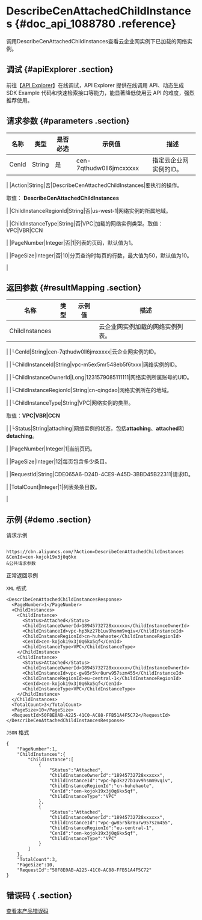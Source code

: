 # DescribeCenAttachedChildInstances {#doc_api_1088780 .reference}

调用DescribeCenAttachedChildInstances查看云企业网实例下已加载的网络实例。

## 调试 {#apiExplorer .section}

前往【[API Explorer](https://api.aliyun.com/#product=Cbn&api=DescribeCenAttachedChildInstances)】在线调试，API Explorer 提供在线调用 API、动态生成 SDK Example 代码和快速检索接口等能力，能显著降低使用云 API 的难度，强烈推荐使用。

## 请求参数 {#parameters .section}

|名称|类型|是否必选|示例值|描述|
|--|--|----|---|--|
|CenId|String|是|cen-7qthudw0ll6jmcxxxxx|指定云企业网实例的ID。

 |
|Action|String|否|DescribeCenAttachedChildInstances|要执行的操作。

 取值： **DescribeCenAttachedChildInstances**

 |
|ChildInstanceRegionId|String|否|us-west-1|网络实例的所属地域。

 |
|ChildInstanceType|String|否|VPC|加载的网络实例类型。取值：VPC|VBR|CCN

 |
|PageNumber|Integer|否|1|列表的页码，默认值为1。

 |
|PageSize|Integer|否|10|分页查询时每页的行数，最大值为50，默认值为10。

 |

## 返回参数 {#resultMapping .section}

|名称|类型|示例值|描述|
|--|--|---|--|
|ChildInstances| | |云企业网实例加载的网络实例列表。

 |
|└CenId|String|cen-7qthudw0ll6jmxxxxx|云企业网实例的ID。

 |
|└ChildInstanceId|String|vpc-m5ex5mr548eb5f6txxx|网络实例的ID。

 |
|└ChildInstanceOwnerId|Long|1231579085111111|网络实例所属账号的UID。

 |
|└ChildInstanceRegionId|String|cn-qingdao|网络实例所在的地域。

 |
|└ChildInstanceType|String|VPC|网络实例的类型。

 取值：**VPC|VBR|CCN**

 |
|└Status|String|attaching|网络实例的状态，包括**attaching**、**attached**和**detaching**。

 |
|PageNumber|Integer|1|当前页码。

 |
|PageSize|Integer|12|每页包含多少条目。

 |
|RequestId|String|CDE065A6-D24D-4CE9-A45D-3BBD45B22311|请求ID。

 |
|TotalCount|Integer|1|列表条条目数。

 |

## 示例 {#demo .section}

请求示例

``` {#request_demo}

https://cbn.aliyuncs.com/?Action=DescribeCenAttachedChildInstances
&CenId=cen-kojok19x3j0q6kx
&公共请求参数

```

正常返回示例

`XML` 格式

``` {#xml_return_success_demo}
<DescribeCenAttachedChildInstancesResponse>
  <PageNumber>1</PageNumber>
  <ChildInstances>
    <ChildInstance>
      <Status>Attached</Status>
      <ChildInstanceOwnerId>18945732728xxxxxx</ChildInstanceOwnerId>
      <ChildInstanceId>vpc-hp3kz27b1uv9hsmm9vqiv</ChildInstanceId>
      <ChildInstanceRegionId>cn-huhehaote</ChildInstanceRegionId>
      <CenId>cen-kojok19x3j0q6kx5qf</CenId>
      <ChildInstanceType>VPC</ChildInstanceType>
    </ChildInstance>
    <ChildInstance>
      <Status>Attached</Status>
      <ChildInstanceOwnerId>18945732728xxxxxx</ChildInstanceOwnerId>
      <ChildInstanceId>vpc-gw85r5kr8urw957szm455</ChildInstanceId>
      <ChildInstanceRegionId>eu-central-1</ChildInstanceRegionId>
      <CenId>cen-kojok19x3j0q6kx5qf</CenId>
      <ChildInstanceType>VPC</ChildInstanceType>
    </ChildInstance>
  </ChildInstances>
  <TotalCount>3</TotalCount>
  <PageSize>10</PageSize>
  <RequestId>50F8E0AB-A225-41C0-AC88-FFB51A4F5C72</RequestId>
</DescribeCenAttachedChildInstancesResponse>

```

`JSON` 格式

``` {#json_return_success_demo}
{
	"PageNumber":1,
	"ChildInstances":{
		"ChildInstance":[
			{
				"Status":"Attached",
				"ChildInstanceOwnerId":"18945732728xxxxxx",
				"ChildInstanceId":"vpc-hp3kz27b1uv9hsmm9vqiv",
				"ChildInstanceRegionId":"cn-huhehaote",
				"CenId":"cen-kojok19x3j0q6kx5qf",
				"ChildInstanceType":"VPC"
			},
			{
				"Status":"Attached",
				"ChildInstanceOwnerId":"18945732728xxxxxx",
				"ChildInstanceId":"vpc-gw85r5kr8urw957szm455",
				"ChildInstanceRegionId":"eu-central-1",
				"CenId":"cen-kojok19x3j0q6kx5qf",
				"ChildInstanceType":"VPC"
			}
		]
	},
	"TotalCount":3,
	"PageSize":10,
	"RequestId":"50F8E0AB-A225-41C0-AC88-FFB51A4F5C72"
}
```

## 错误码 { .section}

[查看本产品错误码](https://error-center.aliyun.com/status/product/Cbn)

